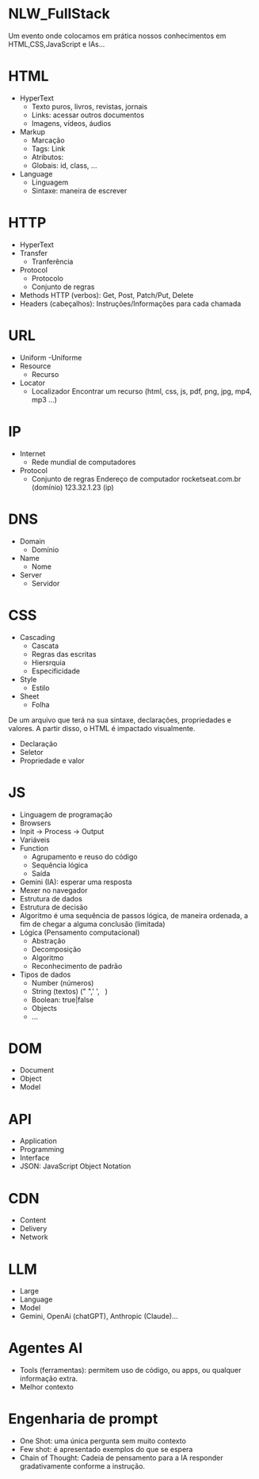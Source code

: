 # NLW_FullStack

Um evento onde colocamos em prática nossos conhecimentos em HTML,CSS,JavaScript e IAs...


# HTML

- HyperText
  - Texto puros, livros, revistas, jornais
  - Links: acessar outros documentos
  - Imagens, vídeos, áudios
- Markup
    - Marcação
    - Tags: <a> Link </a>
    - Atributos:<a href="https://rocketseat.com.br"></a>
    - Globais: id, class, ...
- Language
    - Linguagem
    - Sintaxe: maneira de escrever

# HTTP
- HyperText
- Transfer
    - Tranferência
- Protocol
    - Protocolo
    - Conjunto de regras
- Methods HTTP (verbos): Get, Post, Patch/Put, Delete
- Headers (cabeçalhos): Instruções/Informações para cada chamada

# URL
- Uniform
    -Uniforme
- Resource
    - Recurso
- Locator
    - Localizador
Encontrar um recurso (html, css, js, pdf, png, jpg, mp4, mp3 ...)

# IP
- Internet
    - Rede mundial de computadores
- Protocol
    - Conjunto de regras
Endereço de computador
rocketseat.com.br (domínio)
123.32.1.23 (ip)

# DNS
- Domain
    - Domínio
- Name
    - Nome
- Server
    - Servidor



# CSS

- Cascading
    - Cascata
    - Regras das escritas
    - Hiersrquia
    - Especificidade
- Style
    - Estilo
- Sheet
    - Folha

De um arquivo que terá na sua sintaxe, declarações, propriedades e valores.
A partir disso, o HTML é impactado visualmente.

- Declaração
- Seletor
- Propriedade e valor

# JS

- Linguagem de programação
- Browsers
- Inpit -> Process -> Output
- Variáveis
- Function
    - Agrupamento e reuso do código
    - Sequência lógica
    - Saída
- Gemini (IA): esperar uma resposta
- Mexer no navegador
- Estrutura de dados
- Estrutura de decisão
- Algoritmo é uma sequência de passos lógica, de maneira ordenada, a fim de chegar a alguma conclusão (limitada)
- Lógica (Pensamento computacional)
    - Abstração
    - Decomposição
    - Algoritmo
    - Reconhecimento de padrão
- Tipos de dados
    - Number (números)
    - String (textos) (" ",' ', ` `)
    - Boolean: true|false
    - Objects
    - ...

# DOM
- Document
- Object
- Model

# API
- Application
- Programming
- Interface
- JSON: JavaScript Object Notation

# CDN
- Content
- Delivery
- Network

# LLM
- Large
- Language
- Model
- Gemini, OpenAi (chatGPT), Anthropic (Claude)...

# Agentes AI
- Tools (ferramentas): permitem uso de código, ou apps, ou qualquer informação extra.
- Melhor contexto

# Engenharia de prompt
- One Shot: uma única pergunta sem muito contexto
- Few shot: é apresentado exemplos do que se espera
- Chain of Thought: Cadeia de pensamento para a IA responder gradativamente conforme a instrução.







